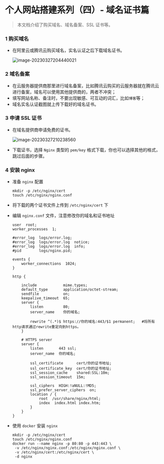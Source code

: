 # 个人网站搭建系列（四）- 域名证书篇

> 本文档介绍了购买域名、域名备案、SSL 证书等。

### 1 购买域名

- 在阿里云或腾讯云购买域名，实名认证之后下载域名证书。

  ![image-20230327204440021](https://zoulei-images.oss-cn-chengdu.aliyuncs.com/md-images/image-20230327204440021.png)

### 2 域名备案

- 在云服务器提供商那里进行域名备案，比如腾讯云购买的云服务器就在腾讯云进行备案，域名可以使用其他提供商的，两者不冲突；
- 填写网站名称、备注时，不要出现敏感、可互动的词汇，比如`博客`等；
- 域名实名认证截图就上传下载好的域名证书。

### 3 申请 SSL 证书

- 在域名提供商申请免费的证书。

  ![image-20230327210238560](https://zoulei-images.oss-cn-chengdu.aliyuncs.com/md-images/image-20230327210238560.png)

- 下载证书，选择 `Nginx` 类型的 `pem/key` 格式下载，你也可以选择其他的格式，跳过后面的步骤。

### 4 安装 nginx

- 准备 `nginx` 配置

  ```
  mkdir -p /etc/nginx/cert
  touch /etc/nginx/nginx.conf
  ```

- 将下载的两个证书文件上传到 `/etc/nginx/cert` 下

- 编辑 `nginx.conf` 文件，注意修改你的域名和证书地址

  ```
  user  root;
  worker_processes  1;

  #error_log  logs/error.log;
  #error_log  logs/error.log  notice;
  #error_log  logs/error.log  info;
  #pid        logs/nginx.pid;

  events {
      worker_connections  1024;
  }

  http {

      include            mime.types;
      default_type       application/octet-stream;
      sendfile           on;
      keepalive_timeout  65;
      server {
          listen         80;
          server_name    你的域名;            

          rewrite ^(.*)$ https://你的域名:443/$1 permanent;   #将所有http请求通过rewrite重定向到https。
      }

      # HTTPS server
      server {
          listen       443 ssl;
          server_name  你的域名;

          ssl_certificate      cert/你的证书地址;
          ssl_certificate_key  cert/你的证书地址;
          ssl_session_cache    shared:SSL:10m;
          ssl_session_timeout  15m;

          ssl_ciphers  HIGH:!aNULL:!MD5;
          ssl_prefer_server_ciphers  on;
          location / {
              root  /usr/share/nginx/html;
              index  index.html index.htm;
          }
      }
  }
  ```

- 使用 `docker` 安装 `nginx`

  ```
  mkdir -p /etc/nginx/cert
  touch /etc/nginx/nginx.conf
  docker run --name nginx -p 80:80 -p 443:443 \
   -v /etc/nginx/nginx.conf:/etc/nginx/nginx.conf \
   -v /etc/nginx/cert:/etc/nginx/cert \
   -d nginx
  ```

  

  

  

  